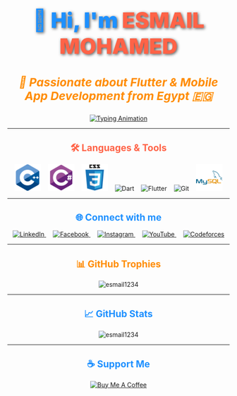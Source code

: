 <div align="center">

<h1 style="color: #1E90FF; font-size: 48px; font-weight: 900; text-shadow: 2px 2px 6px #555;">
  👋 Hi, I'm <span style="color: #FF6347;">ESMAIL MOHAMED</span>
</h1>

<h3 style="color: #FF8C00; font-size: 26px; font-weight: 700; font-style: italic;">
  🚀 Passionate about Flutter & Mobile App Development from Egypt 🇪🇬
</h3>

<a href="https://github.com/esmail-mohamed" target="_blank">
  <img src="https://readme-typing-svg.herokuapp.com/?lines=Visit%20my%20LinkedIn%20Profile;I%20Post%20Insightful%20Content;Follow%20to%20get%20New%20Updates&font=Bold%20Code&center=true&color=30D050&pause=1750&size=21" alt="Typing Animation">
</a>

---

<h2 style="color: #FF6347;">🛠️ Languages & Tools</h2>

<img src="https://raw.githubusercontent.com/devicons/devicon/master/icons/cplusplus/cplusplus-original.svg" width="60" alt="C++">   
<img src="https://raw.githubusercontent.com/devicons/devicon/master/icons/csharp/csharp-original.svg" width="60" alt="C#">   
<img src="https://raw.githubusercontent.com/devicons/devicon/master/icons/css3/css3-original-wordmark.svg" width="60" alt="CSS3">   
<img src="https://www.vectorlogo.zone/logos/dartlang/dartlang-icon.svg" width="60" alt="Dart">   
<img src="https://www.vectorlogo.zone/logos/flutterio/flutterio-icon.svg" width="60" alt="Flutter">   
<img src="https://www.vectorlogo.zone/logos/git-scm/git-scm-icon.svg" width="60" alt="Git">   
<img src="https://raw.githubusercontent.com/devicons/devicon/master/icons/mysql/mysql-original-wordmark.svg" width="60" alt="MySQL">

---

<h2 style="color: #1E90FF;">🌐 Connect with me</h2>

<a href="https://www.linkedin.com/in/esmail-mohamed-a57905282/" target="_blank">
  <img src="https://cdn.jsdelivr.net/gh/devicons/devicon/icons/linkedin/linkedin-original.svg" width="50" alt="LinkedIn">
</a>   
<a href="https://www.facebook.com/esmail.mohamed.888363" target="_blank">
  <img src="https://raw.githubusercontent.com/rahuldkjain/github-profile-readme-generator/master/src/images/icons/Social/facebook.svg" width="50" alt="Facebook">
</a>   
<a href="https://www.instagram.com/esmail_ff123/" target="_blank">
  <img src="https://raw.githubusercontent.com/rahuldkjain/github-profile-readme-generator/master/src/images/icons/Social/instagram.svg" width="50" alt="Instagram">
</a>   
<a href="https://www.youtube.com/@esmailmohamed1233" target="_blank">
  <img src="https://raw.githubusercontent.com/rahuldkjain/github-profile-readme-generator/master/src/images/icons/Social/youtube.svg" width="50" alt="YouTube">
</a>   
<a href="https://codeforces.com/profile/esmail-mohamed" target="_blank">
  <img src="https://raw.githubusercontent.com/rahuldkjain/github-profile-readme-generator/master/src/images/icons/Social/codeforces.svg" width="50" alt="Codeforces">
</a>

---

<h2 style="color: #FF8C00;">📊 GitHub Trophies</h2>

<img src="https://github-profile-trophy.vercel.app/?username=esmail1234" alt="esmail1234" />

---

<h2 style="color: #1E90FF;">📈 GitHub Stats</h2>

<img src="https://github-readme-stats.vercel.app/api/top-langs?username=esmail1234&show_icons=true&locale=en&layout=compact" alt="esmail1234">

---

<h2 style="color: #1E90FF;">☕ Support Me</h2>

<a href="https://www.buymeacoffee.com/esmail1234" target="_blank">
  <img src="https://cdn.buymeacoffee.com/buttons/v2/default-yellow.png" height="50" width="210" alt="Buy Me A Coffee">
</a>

</div>
